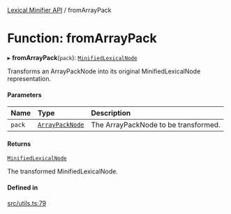 [Lexical Minifier API](../README.md) / fromArrayPack

# Function: fromArrayPack

▸ **fromArrayPack**(`pack`): [`MinifiedLexicalNode`](../interfaces/MinifiedLexicalNode.md)

Transforms an ArrayPackNode into its original MinifiedLexicalNode representation.

#### Parameters

| Name | Type | Description |
| :------ | :------ | :------ |
| `pack` | [`ArrayPackNode`](../interfaces/ArrayPackNode.md) | The ArrayPackNode to be transformed. |

#### Returns

[`MinifiedLexicalNode`](../interfaces/MinifiedLexicalNode.md)

The transformed MinifiedLexicalNode.

#### Defined in

[src/utils.ts:79](https://github.com/fedemartinm/lexical-minifier/blob/5f60062/src/utils.ts#L79)
